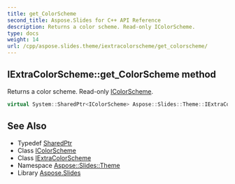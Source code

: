 ```yaml
---
title: get_ColorScheme
second_title: Aspose.Slides for C++ API Reference
description: Returns a color scheme. Read-only IColorScheme.
type: docs
weight: 14
url: /cpp/aspose.slides.theme/iextracolorscheme/get_colorscheme/
---
```

## IExtraColorScheme::get_ColorScheme method


Returns a color scheme. Read-only [IColorScheme](../../icolorscheme/).

```cpp
virtual System::SharedPtr<IColorScheme> Aspose::Slides::Theme::IExtraColorScheme::get_ColorScheme()=0
```

## See Also

* Typedef [SharedPtr](../../../system/sharedptr/)
* Class [IColorScheme](../../icolorscheme/)
* Class [IExtraColorScheme](../)
* Namespace [Aspose::Slides::Theme](../../)
* Library [Aspose.Slides](../../../)
